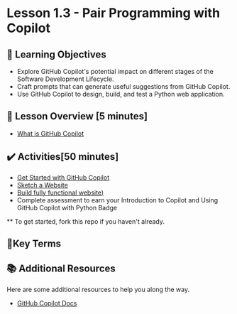# Lesson 1.3 - Pair Programming with Copilot

## 🎯 Learning Objectives
- Explore GitHub Copilot's potential impact on different stages of the Software Development Lifecycle.
- Craft prompts that can generate useful suggestions from GitHub Copilot.
- Use GitHub Copilot to design, build, and test a Python web application.

## :pushpin: Lesson Overview [5 minutes]
- [What is GitHub Copilot](../lesson-1.1/what-is-github.md)

## ✔️ Activities[50 minutes]

- [Get Started with GitHub Copilot](https://github.com/skills/getting-started-with-github-copilot)
- [Sketch a Website](https://github.com/skills/introduction-to-github)
- [Build fully functional website)](https://github.com/skills/communicate-using-markdown)
- Complete assessment to earn your Introduction to Copilot and Using GitHub Copilot with Python Badge


** To get started, fork this repo if you haven't already.

## 📑Key Terms

## :books: Additional Resources
Here are some additional resources to help you along the way.
- [GitHub Copilot Docs](https://docs.github.com/en/copilot)
